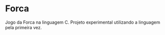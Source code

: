 # Forca
Jogo da Forca na linguagem C. Projeto experimental utilizando a linguagem pela primeira vez.
